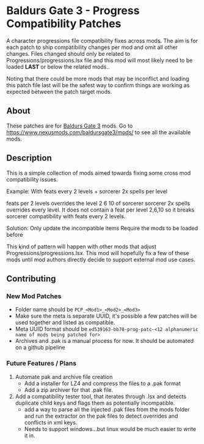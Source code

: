 # Baldurs Gate 3 - Progress Compatibility Patches

A character progressions file compatibility fixes across mods. The aim is for each patch to ship compatibility changes per mod and omit all other changes. Files changed should only be related to Progressions/progressions.lsx file and this mod will most likely need to be loaded __LAST__ or below the related mods..

Noting that there could be more mods that may be inconflict and loading this patch file last will be the safest way to confirm things are working as expected between the patch target mods.

## About

These patches are for [Baldurs Gate 3](https://baldursgate3.game/) mods. Go to https://www.nexusmods.com/baldursgate3/mods/ to see all the available mods.

## Description

This is a simple collection of mods aimed towards fixing some cross mod compatibility issues.

Example: With feats every 2 levels + sorcerer 2x spells per level

feats per 2 levels overrides the level 2 6 10 of sorcerer
sorcerer 2x spells overrides every level. It does not contain a feat per level 2,6,10 so it breaks sorcerer compatibility with feats every 2 levels.

Solution:
Only update the incompatible items
Require the mods to be loaded before

This kind of pattern will happen with other mods that adjust Progressions/progressions.lsx. This mod will hopefully fix a few of these mods until mod authors directly decide to support external mod use cases.


## Contributing

### New Mod Patches

- Folder name should be `PCP_<Mod1>_<Mod2>_<Mod3>`
- Make sure the meta is separate UUID, it's possible a few patches will be used together and listed as compatible.
- Meta UUID format should be `ed539163-bb70-prog-patc-<12 alphanumeric name of mods being patched for>`
- Archives and .pak is a manual process for now. It should be automated on a github pipeline

### Future Features / Plans

1. Automate pak and archive file creation
    - Add a installer for LZ4 and compress the files to a .pak format
    - Add a zip archiver for that .pak file.
2. Add a compatibility tester tool, that iterates through .lsx and detects duplicate child keys and flags them as potentially incompatible.
    - add a way to parse all the injected .pak files from the mods folder and run the extractor on the pak files to detect overrides and conflicts in xml keys.
    - Needs to support windows...but linux would be much easier to write it in.